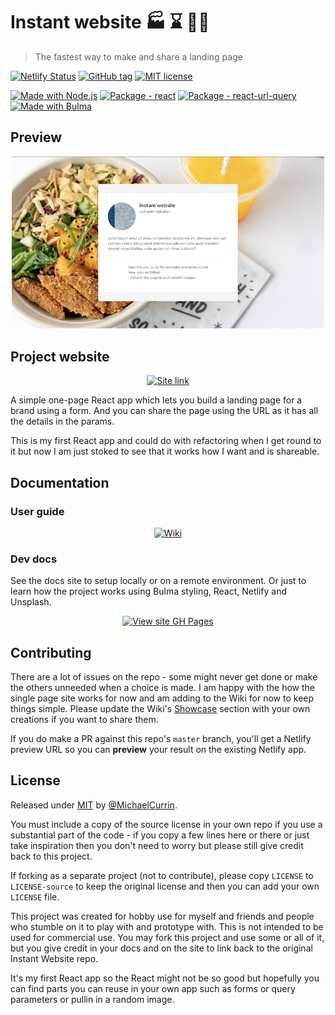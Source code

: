 # Instant website 🏭 ⌛ 🧙‍♂️
> The fastest way to make and share a landing page

[![Netlify Status](https://api.netlify.com/api/v1/badges/8f1fc5a5-1b67-4d14-94c6-512c4eacdad7/deploy-status)](https://app.netlify.com/sites/instant-website/deploys)
[![GitHub tag](https://img.shields.io/github/tag/MichaelCurrin/instant-website.svg)](https://github.com/MichaelCurrin/instant-website/releases)
[![MIT license](https://img.shields.io/badge/License-MIT-blue.svg)](https://github.com/MichaelCurrin/instant-website/blob/master/LICENSE)

[![Made with Node.js](https://img.shields.io/badge/Node->=12-blue?logo=node.js&logoColor=white)](https://nodejs.org)
[![Package - react](https://img.shields.io/github/package-json/dependency-version/MichaelCurrin/instant-website/react?logo=react&logoColor=white)](https://www.npmjs.com/package/react)
[![Package - react-url-query](https://img.shields.io/github/package-json/dependency-version/MichaelCurrin/instant-website/react-url-query?logo=react&logoColor=white)](https://www.npmjs.com/package/react-url-query)
[![Made with Bulma](https://img.shields.io/badge/Made_with-Bulma-blue.svg)](https://bulma.io/)


## Preview

<div align="center">
    <a href="https://instant-website.netlify.app/">
        <img src=sample.png alt="Sample screenshot" title="Sample screenshot" width="500" />
    </a>
</div>


## Project website

<div align="center">

[![Site link](https://img.shields.io/badge/web_app-Instant_Website-2ea44f?style=for-the-badge)](https://instant-website.netlify.app/)

</div>

A simple one-page React app which lets you build a landing page for a brand using a form. And you can share the page using the URL as it has all the details in the params.

This is my first React app and could do with refactoring when I get round to it but now I am just stoked to see that it works how I want and is shareable.


## Documentation

### User guide

<div align="center">

[![Wiki](https://img.shields.io/badge/User_guide-Wiki-blue?style=for-the-badge)](https://github.com/MichaelCurrin/instant-website/wiki)

</div>

### Dev docs

See the docs site to setup locally or on a remote environment. Or just to learn how the project works using Bulma styling, React, Netlify and Unsplash.

<div align="center">

[![View site GH Pages](https://img.shields.io/badge/Online_docs-GH_Pages-blue?style=for-the-badge)](https://MichaelCurrin.github.io/instant-website/)

</div>

## Contributing

There are a lot of issues on the repo - some might never get done or make the others unneeded when a choice is made. I am happy with the how the single page site works for now and am adding to the Wiki for now to keep things simple. Please update the Wiki's [Showcase](https://github.com/MichaelCurrin/instant-website/wiki/Showcase) section with your own creations if you want to share them.

If you do make a PR against this repo's `master` branch, you'll get a Netlify preview URL so you can **preview** your result on the existing Netlify app.


## License

Released under [MIT](/LICENSE) by [@MichaelCurrin](https://github.com/MichaelCurrin).

You must include a copy of the source license in your own repo if you use a substantial part of the code - if you copy a few lines here or there or just take inspiration then you don't need to worry but please still give credit back to this project.

If forking as a separate project (not to contribute), please copy `LICENSE` to `LICENSE-source` to keep the original license and then you can add your own `LICENSE` file.

This project was created for hobby use for myself and friends and people who stumble on it to play with and prototype with. This is not intended to be used for commercial use. You may fork this project and use some or all of it, but you give credit in your docs and on the site to link back to the original Instant Website repo.

It's my first React app so the React might not be so good but hopefully you can find parts you can reuse in your own app such as forms or query parameters or pullin in a random image.
